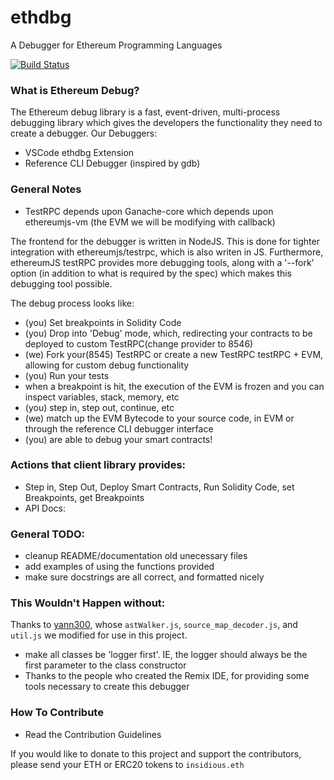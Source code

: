 # ethdbg
A Debugger for Ethereum Programming Languages

[![Build Status](https://travis-ci.com/InsidiousMind/ethdbg.svg?token=Cyz989enSen8PDapyqs5&branch=master)](https://travis-ci.com/InsidiousMind/ethdbg)
### What is Ethereum Debug?
The Ethereum debug library is a fast, event-driven, multi-process debugging library which gives the developers the functionality
they need to create a debugger.
Our Debuggers: 
- VSCode ethdbg Extension <Link to VSCode extension>
- Reference CLI Debugger (inspired by gdb) <Link To Reference Implementation>

### General Notes
- TestRPC depends upon Ganache-core which depends upon ethereumjs-vm (the EVM we will be modifying with callback)

The frontend for the debugger is written in NodeJS. This is done for tighter integration with ethereumjs/testrpc, which is also writen in JS. Furthermore, ethereumJS testRPC provides more debugging tools, along with a '--fork' option (in addition to what is required by the spec) which makes this debugging tool possible.


The debug process looks like:
- (you) Set breakpoints in Solidity Code
- (you) Drop into 'Debug' mode, which, redirecting your contracts to be deployed to custom TestRPC(change provider to 8546)
- (we) Fork your(8545) TestRPC or create a new TestRPC testRPC + EVM, allowing for custom debug functionality
- (you) Run your tests
- when a breakpoint is hit, the execution of the EVM is frozen and you can inspect variables, stack, memory, etc
- (you) step in, step out, continue, etc
- (we) match up the EVM Bytecode to your source code, in EVM or through the reference CLI debugger interface
- (you) are able to debug your smart contracts!

### Actions that client library provides:
- Step in, Step Out, Deploy Smart Contracts, Run Solidity Code, set Breakpoints, get Breakpoints
- API Docs: <Link To API Documentation>

### General TODO:
- cleanup README/documentation old unecessary files
- add examples of using the functions provided
- make sure docstrings are all correct, and formatted nicely

### This Wouldn't Happen without:
Thanks to [yann300](https://github.com/yann300), whose `astWalker.js`,
`source_map_decoder.js`, and `util.js` we modified for use in this project.
- make all classes be 'logger first'. IE, the logger should always be the first parameter to the class constructor
- Thanks to the people who created the Remix IDE, for providing some tools necessary to create this debugger

### How To Contribute
- Read the Contribution Guidelines <Link to Contribution Guidelines Here>

If you would like to donate to this project and support the contributors,
please send your ETH or ERC20 tokens to `insidious.eth`
